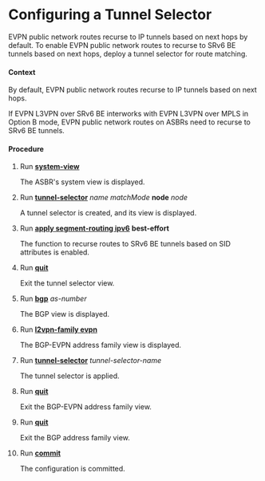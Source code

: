 Configuring a Tunnel Selector
=============================

EVPN public network routes recurse to IP tunnels based on next hops by default. To enable EVPN public network routes to recurse to SRv6 BE tunnels based on next hops, deploy a tunnel selector for route matching.

#### Context

By default, EVPN public network routes recurse to IP tunnels based on next hops.

If EVPN L3VPN over SRv6 BE interworks with EVPN L3VPN over MPLS in Option B mode, EVPN public network routes on ASBRs need to recurse to SRv6 BE tunnels.


#### Procedure

1. Run [**system-view**](cmdqueryname=system-view)
   
   
   
   The ASBR's system view is displayed.
2. Run [**tunnel-selector**](cmdqueryname=tunnel-selector) *name* *matchMode* **node** *node*
   
   
   
   A tunnel selector is created, and its view is displayed.
3. Run [**apply segment-routing ipv6**](cmdqueryname=apply+segment-routing+ipv6) **best-effort**
   
   
   
   The function to recurse routes to SRv6 BE tunnels based on SID attributes is enabled.
4. Run [**quit**](cmdqueryname=quit)
   
   
   
   Exit the tunnel selector view.
5. Run [**bgp**](cmdqueryname=bgp) *as-number*
   
   
   
   The BGP view is displayed.
6. Run [**l2vpn-family evpn**](cmdqueryname=l2vpn-family+evpn)
   
   
   
   The BGP-EVPN address family view is displayed.
7. Run [**tunnel-selector**](cmdqueryname=tunnel-selector) *tunnel-selector-name*
   
   
   
   The tunnel selector is applied.
8. Run [**quit**](cmdqueryname=quit)
   
   
   
   Exit the BGP-EVPN address family view.
9. Run [**quit**](cmdqueryname=quit)
   
   
   
   Exit the BGP address family view.
10. Run [**commit**](cmdqueryname=commit)
    
    
    
    The configuration is committed.